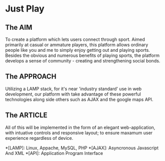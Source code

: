 # Just Play

## The AIM
To create a platform which lets users connect through sport.
Aimed primarily at casual or ammature players, this platform allows
ordinary people like you and me to simply enjoy getting out and playing sports.
Besides the obvious and numerous benefits of playing sports, the platform
develops a sense of community - creating and strengthening social bonds.

## The APPROACH
Utilizing a LAMP stack, for it's near 'industry standard' use in web
development, our platform with take advantage of these powerful technologies
along side others such as AJAX and the google maps API.

## The ARTICLE
All of this will be implemented in the form of an elegant web-application,
with intuative controls and responsive layout; to ensure maxamum user experience
regardless of device.

*[LAMP]: Linux, Appache, MySQL, PHP
*[AJAX]: Asyncronous Javascript And XML
*[API]: Application Program Interface
